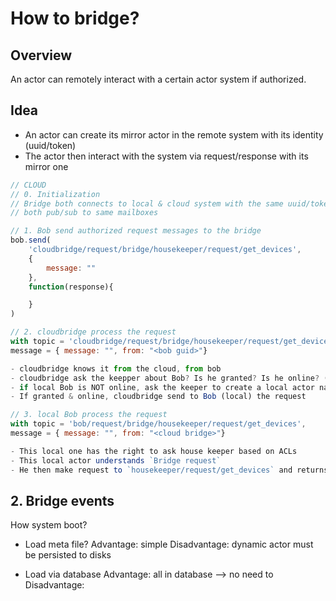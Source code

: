 How to bridge?
====

## Overview
An actor can remotely interact with a certain actor system if authorized.

## Idea
- An actor can create its mirror actor in the remote system with its identity (uuid/token)
- The actor then interact with the system via request/response with its mirror one

```js
// CLOUD
// 0. Initialization
// Bridge both connects to local & cloud system with the same uuid/token pair
// both pub/sub to same mailboxes

// 1. Bob send authorized request messages to the bridge 
bob.send(
	'cloudbridge/request/bridge/housekeeper/request/get_devices',
	{
		message: ""
	},
	function(response){

	}
)

// 2. cloudbridge process the request
with topic = 'cloudbridge/request/bridge/housekeeper/request/get_devices', 
message = { message: "", from: "<bob guid>"}

- cloudbridge knows it from the cloud, from bob
- cloudbridge ask the keepper about Bob? Is he granted? Is he online? (optionally)
- if local Bob is NOT online, ask the keeper to create a local actor named Bob
- If granted & online, cloudbridge send to Bob (local) the request

// 3. local Bob process the request
with topic = 'bob/request/bridge/housekeeper/request/get_devices', 
message = { message: "", from: "<cloud bridge>"}

- This local one has the right to ask house keeper based on ACLs
- This local actor understands `Bridge request`
- He then make request to `housekeeper/request/get_devices` and returns response if any

```

## 2. Bridge events


How system boot? 

- Load meta file?
Advantage: simple
Disadvantage: dynamic actor must be persisted to disks

- Load via database
Advantage: all in database --> no need to 
Disadvantage: 